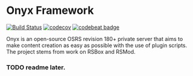 # Onyx Framework
[![Build Status](https://travis-ci.org/onyx-framework/onyx.svg?branch=master)](https://travis-ci.org/onyx-framework/onyx)
[![codecov](https://codecov.io/gh/onyx-framework/onyx/branch/master/graph/badge.svg)](https://codecov.io/gh/onyx-framework/onyx)
[![codebeat badge](https://codebeat.co/badges/b3a2cbea-599c-44b5-bd97-89058a2f1a5a)](https://codebeat.co/projects/github-com-onyx-framework-onyx-master)

Onyx is an open-source OSRS revision 180+ private server that aims to make content creation
as easy as possible with the use of plugin scripts. The project stems from work on
RSBox and RSMod.

### TODO readme later.